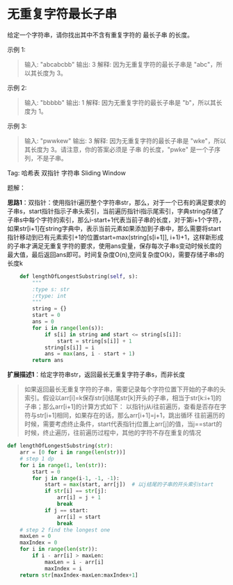 # 无重复字符最长子串

给定一个字符串，请你找出其中不含有重复字符的 最长子串 的长度。

示例 1:

>输入: "abcabcbb"
>输出: 3
>解释: 因为无重复字符的最长子串是 "abc"，所以其长度为 3。

示例 2:
>输入: "bbbbb"
>输出: 1
>解释: 因为无重复字符的最长子串是 "b"，所以其长度为 1。

示例 3:
>输入: "pwwkew"
>输出: 3
>解释: 因为无重复字符的最长子串是 "wke"，所以其长度为 3。请注意，你的答案必须是 子串 的长度，"pwke" 是一个子序列，不是子串。

Tag: 哈希表 双指针 字符串 Sliding Window

题解：

**思路1**：双指针：使用指针i遍历整个字符串str，那么，对于一个已有的满足要求的子串s，start指针指示子串头索引，当前遍历指针i指示尾索引，字典string存储了子串s中每个字符的索引，那么i-start+1代表当前子串的长度，对于第i+1个字符，如果str[i+1]在string字典中，表示当前元素如果添加到子串中，那么需要将start指针移动到已有元素索引+1的位置start=max(string[s[i+1]], i+1)+1，这样新形成的子串才满足无重复字符的要求，使用ans变量，保存每次子串s变动时候长度的最大值，最后返回ans即可。时间复杂度O(n),空间复杂度O(k)，需要存储子串s的长度k

```python
    def lengthOfLongestSubstring(self, s):
        """
        :type s: str
        :rtype: int
        """
        string = {}
        start = 0
        ans = 0
        for i in range(len(s)):
            if s[i] in string and start <= string[s[i]]:
                start = string[s[i]] + 1
            string[s[i]] = i
            ans = max(ans, i - start + 1)
        return ans
```

**扩展描述1**：给定字符串str，返回最长无重复字符子串s，而非长度

>如果返回最长无重复字符的子串，需要记录每个字符位置下开始的子串的头索引。假设以arr[i]=k保存str[i]结尾str[k]开头的子串，相当于str[k:i+1]的子串；那么arr[i+1]的计算方式如下：
>以指针j从i往前遍历，查看是否存在字符与str[i+1]相同，如果存在的话，那么arr[i+1]=j+1，跳出循环
>往前遍历的时候，需要考虑终止条件，start代表指针j位置上arr[j]的值，当j==start的时候，终止遍历，往前遍历过程中，其他的字符不存在重复的情况

```python
def lengthOfLongestSubstring(str):
    arr = [0 for i in range(len(str))]
    # step 1 dp
    for i in range(1, len(str)):
        start = 0
        for j in range(i-1, -1, -1):
            start = max(start, arr[j])  # 以j结尾的子串的开头索引start
            if str[i] == str[j]:
                arr[i] = j + 1
                break
            if j == start:
                arr[i] = start
                break
    # step 2 find the longest one
    maxLen = 0
    maxIndex = 0
    for i in range(len(str)):
        if i - arr[i] > maxLen:
            maxLen = i - arr[i]
            maxIndex = i
    return str[maxIndex-maxLen:maxIndex+1]
```
